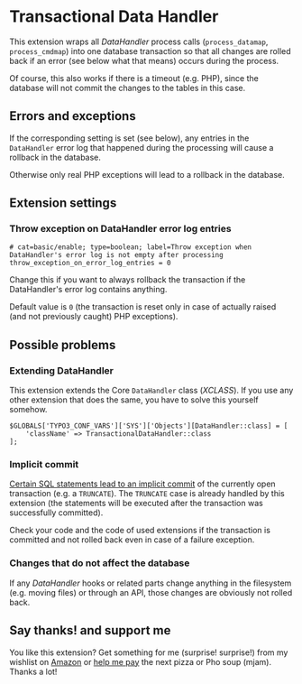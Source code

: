 # Transactional Data Handler

This extension wraps all _DataHandler_ process calls (`process_datamap`, `process_cmdmap`) into one database transaction so that all changes are rolled back if an error (see below what that means) occurs during the process.

Of course, this also works if there is a timeout (e.g. PHP), since the database will not commit the changes to the tables in this case.

## Errors and exceptions

If the corresponding setting is set (see below), any entries in the `DataHandler` error log that happened during the processing will cause a rollback in the database.

Otherwise only real PHP exceptions will lead to a rollback in the database.

## Extension settings

### Throw exception on DataHandler error log entries

    # cat=basic/enable; type=boolean; label=Throw exception when DataHandler's error log is not empty after processing
    throw_exception_on_error_log_entries = 0

Change this if you want to always rollback the transaction if the DataHandler's error log contains anything.

Default value is `0` (the transaction is reset only in case of actually raised (and not previously caught) PHP exceptions).

## Possible problems

### Extending DataHandler

This extension extends the Core `DataHandler` class (_XCLASS_). If you use any other extension that does the same, you have to solve this yourself somehow.

    $GLOBALS['TYPO3_CONF_VARS']['SYS']['Objects'][DataHandler::class] = [
        'className' => TransactionalDataHandler::class
    ];

### Implicit commit

[Certain SQL statements lead to an implicit commit](https://dev.mysql.com/doc/refman/8.0/en/implicit-commit.html) of the currently open transaction (e.g. a `TRUNCATE`).
The `TRUNCATE` case is already handled by this extension (the statements will be executed after the transaction was successfully committed).

Check your code and the code of used extensions if the transaction is committed and not rolled back even in case of a failure exception.

### Changes that do not affect the database

If any _DataHandler_ hooks or related parts change anything in the filesystem (e.g. moving files) or through an API, those changes are obviously not rolled back.

## Say thanks! and support me

You like this extension? Get something for me (surprise! surprise!) from my wishlist on [Amazon](https://smile.amazon.de/hz/wishlist/ls/307SIOOD654GF/) or [help me pay](https://www.paypal.me/wazum) the next pizza or Pho soup (mjam). Thanks a lot!
